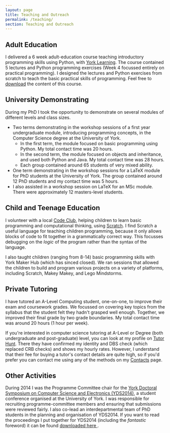 ```yaml
---
layout: page
title: Teaching and Outreach
permalink: /teaching/
section: Teaching and Outreach
---
```


Adult Education
---------------
I delivered a 6 week adult-education course teaching introductory programming skills using Python, with [York Learning](http://yorklearning.org.uk/). The course contained 5 lectures and Python programming exercises (Week 4 focussed entirely on practical programming). I designed the lectures and Python exercises from scratch to teach the basic practical skills of programming. Feel free to [download](/files/Computer_Coding_For_Beginners.zip) the content of this course.

University Demonstrating
------------------------

During my PhD I took the opportunity to demonstrate on several modules of different levels and class sizes.

* Two terms demonstrating in the workshop sessions of a first year undergraduate module, introducing programming concepts, in the Computer Science degree at the University of York.
  - In the first term, the module focused on basic programming using Python. My total contact time was 20 hours.
  - In the second term, the module focused on objects and inheritance, and used both Python and Java. My total contact time was 28 hours.
  - Each group contained around 65 students of very mixed ability.
* One term demonstrating in the workshop sessions for a LaTeX module for PhD students at the University of York. The group contained around 12 PhD students and my contact time was 5 hours.
* I also assisted in a workshop session on LaTeX for an MSc module. There were approximately 12 masters-level students.


Child and Teenage Education
---------

I volunteer with a local [Code Club](https://www.codeclub.org.uk), helping children to learn basic programming and computational thinking, using [Scratch](https://scratch.mit.edu/about). I find Scratch a useful language for teaching children programming, because it only allows blocks of code to fit together in a grammatically correct way. This focusses debugging on the _logic_ of the program rather than the syntax of the language.

I also taught children (ranging from 8-14) basic programming skills with York Maker Hub (which has sinced closed). We ran sessions that allowed the children to build and program various projects on a variety of platforms, including Scratch, Makey Makey, and Lego Mindstorms.


Private Tutoring
--------

I have tutored an A-Level Computing student, one-on-one, to improve their exam and coursework grades. We focussed on covering key topics from the syllabus that the student felt they hadn't grasped well enough. Together, we improved their final grade by two grade boundaries. My total contact time was around 20 hours (1 hour per week).

If you're interested in computer science tutoring at A-Level or Degree (both undergraduate and post-graduate) level, you can look at my profile on [Tutor Hunt](https://www.tutorhunt.com/users/6208346247672/). There they have confirmed my identity and DBS check (which replaced CRB checks) and shows my hourly rates. However, I understand that their fee for buying a tutor's contact details are quite high, so if you'd prefer you can contact me using any of the methods on my [Contacts](/contact) page.

Other Activities
----------------

During 2014 I was the Programme Committee chair for the [York Doctoral Symposium on Computer Science and Electronics (YDS2014)](https://www.cs.york.ac.uk/yds/yds2014/), a student conference organised at the University of York. I was responsible for recruiting programme-committee members and ensuring that submissions were reviewed fairly. I also co-lead an interdepartmental team of PhD students in the planning and organisation of YDS2014. If you want to read the proceedings I put together for YDS2014 (including the _fantastic_ foreword) it can be found <a href="https://www.cs.york.ac.uk/ftpdir/reports/2014/YCS/494/YCS-2014-494.pdf" download> downloaded here </a>.
